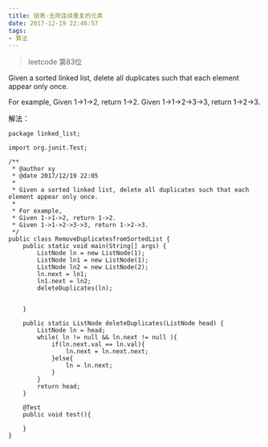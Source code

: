 ```yaml
---
title: 链表-去除连续重复的元素
date: 2017-12-19 22:46:57
tags:
- 算法
---
```

> leetcode 第83位

Given a sorted linked list, delete all duplicates such that each element appear only once.

For example,
Given 1->1->2, return 1->2.
Given 1->1->2->3->3, return 1->2->3.

解法：
```
package linked_list;

import org.junit.Test;

/**
 * @author xy
 * @date 2017/12/19 22:05
 *
 * Given a sorted linked list, delete all duplicates such that each element appear only once.
 *
 * For example,
 * Given 1->1->2, return 1->2.
 * Given 1->1->2->3->3, return 1->2->3.
 */
public class RemoveDuplicatesfromSortedList {
    public static void main(String[] args) {
        ListNode ln = new ListNode(1);
        ListNode ln1 = new ListNode(1);
        ListNode ln2 = new ListNode(2);
        ln.next = ln1;
        ln1.next = ln2;
        deleteDuplicates(ln);


    }

    public static ListNode deleteDuplicates(ListNode head) {
        ListNode ln = head;
        while( ln != null && ln.next != null ){
            if(ln.next.val == ln.val){
                ln.next = ln.next.next;
            }else{
                ln = ln.next;
            }
        }
        return head;
    }

    @Test
    public void test(){

    }
}
```


